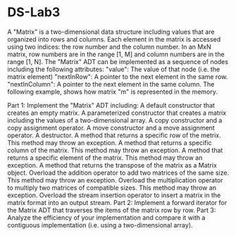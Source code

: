 # DS-Lab3

A "Matrix" is a two-dimensional data structure including values that are organized into rows and columns. Each element in the matrix is accessed using two indices: the row number and the column number. In an MxN matrix, row numbers are in the range [1, M] and column numbers are in  the range [1, N].
The "Matrix" ADT can be implemented as a sequence of nodes including the following attributes:
"value": The value of that node (i.e. the matrix element)
"nextInRow": A pointer to the next element in the same row.
"nextInColumn": A pointer to the next element in the same column.
The following example, shows how matrix "m" is represented in the memory.


Part 1:
Implement the "Matrix" ADT including:
A default constructor that creates an empty matrix. 
A parameterized constructor that creates a matrix including the values of a two-dimensional array.
A copy constructor and a copy assignment operator.
A move constructor and a move assignment operator.
A destructor.
A method that returns a specific row of the metrix. This method may throw an exception.
A method that returns a specific column of the matrix. This method may throw an exception.
A method that returns a specific element of the matrix. This method may throw an exception.
A method that returns the transpose of the matrix as a Matrix object.
Overload the addition operator to add two matrices of the same size. This method may throw an exception.
Overload the multiplication operator to multiply two matrices of compatible sizes. This method may throw an exception.
Overload the stream insertion operator to insert a matrix in the matrix format into an output stream.
Part 2:
Implement a forward iterator for the Matrix ADT that traverses the items of the matrix row by row.
Part 3:
Analyze the efficiency of your implementation and compare it with a contiguous implementation (i.e. using a two-dimensional array).
